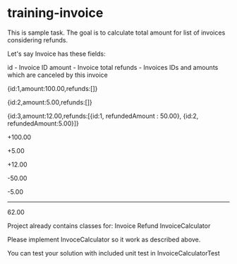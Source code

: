# training-invoice
This is sample task. The goal is to calculate total amount for list of invoices considering refunds.

Let's say Invoice has these fields:

id - Invoice ID
amount - Invoice total
refunds - Invoices IDs and amounts which are canceled by this invoice

{id:1,amount:100.00,refunds:[]}

{id:2,amount:5.00,refunds:[]}

{id:3,amount:12.00,refunds:[{id:1, refundedAmount : 50.00}, {id:2, refundedAmount:5.00}]}

+100.00

+5.00

+12.00

-50.00

-5.00

-----------
62.00


Project already contains classes for:
Invoice
Refund
InvoiceCalculator

Please implement InvoceCalculator so it work as described above.

You can test your solution with included unit test in InvoiceCalculatorTest

